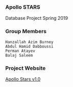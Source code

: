 ### Apollo STARS
Database Project
Spring 2019

### Group Members
    Hanzallah Azim Burney         
    Abdul Hamid Dabboussi               
    Perman Atayev   
    Balaj Saleem            

### Project Website
[Apollo Stars v1.0](http://hanzallah.github.io)

